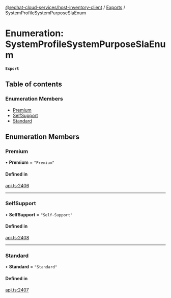 [@redhat-cloud-services/host-inventory-client](../README.md) / [Exports](../modules.md) / SystemProfileSystemPurposeSlaEnum

# Enumeration: SystemProfileSystemPurposeSlaEnum

**`Export`**

## Table of contents

### Enumeration Members

- [Premium](SystemProfileSystemPurposeSlaEnum.md#premium)
- [SelfSupport](SystemProfileSystemPurposeSlaEnum.md#selfsupport)
- [Standard](SystemProfileSystemPurposeSlaEnum.md#standard)

## Enumeration Members

### Premium

• **Premium** = ``"Premium"``

#### Defined in

[api.ts:2406](https://github.com/RedHatInsights/javascript-clients/blob/master/packages/host-inventory/api.ts#L2406)

___

### SelfSupport

• **SelfSupport** = ``"Self-Support"``

#### Defined in

[api.ts:2408](https://github.com/RedHatInsights/javascript-clients/blob/master/packages/host-inventory/api.ts#L2408)

___

### Standard

• **Standard** = ``"Standard"``

#### Defined in

[api.ts:2407](https://github.com/RedHatInsights/javascript-clients/blob/master/packages/host-inventory/api.ts#L2407)
